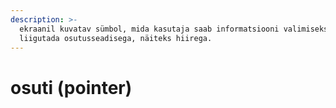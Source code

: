 ```yaml
---
description: >-
  ekraanil kuvatav sümbol, mida kasutaja saab informatsiooni valimiseks
  liigutada osutusseadisega, näiteks hiirega.
---
```


# osuti \(pointer\)

